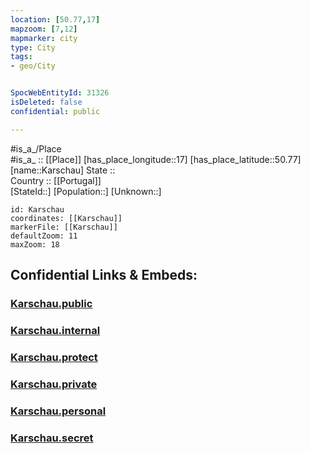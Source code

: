 ```yaml
---
location: [50.77,17] 
mapzoom: [7,12] 
mapmarker: city 
type: City
tags:
- geo/City


SpocWebEntityId: 31326
isDeleted: false
confidential: public

---
```

#is_a_/Place  
#is_a_ :: [[Place]] 
[has_place_longitude::17] 
[has_place_latitude::50.77] 
[name::Karschau] 
State ::  
Country :: [[Portugal]]  
[StateId::] 
[Population::] 
[Unknown::] 


```leaflet
id: Karschau
coordinates: [[Karschau]] 
markerFile: [[Karschau]] 
defaultZoom: 11 
maxZoom: 18
```


## Confidential Links & Embeds: 

### [Karschau.public](/_public/\Earth\Continent\Europe\Europe~East\Poland\Provinces~Poland\Lower_Silesian\CityKarschau.public.md) 

### [Karschau.internal](/_internal/\Earth\Continent\Europe\Europe~East\Poland\Provinces~Poland\Lower_Silesian\CityKarschau.internal.md) 

### [Karschau.protect](/_protect/\Earth\Continent\Europe\Europe~East\Poland\Provinces~Poland\Lower_Silesian\CityKarschau.protect.md) 

### [Karschau.private](/_private/\Earth\Continent\Europe\Europe~East\Poland\Provinces~Poland\Lower_Silesian\CityKarschau.private.md) 

### [Karschau.personal](/_personal/\Earth\Continent\Europe\Europe~East\Poland\Provinces~Poland\Lower_Silesian\CityKarschau.personal.md) 

### [Karschau.secret](/_secret/\Earth\Continent\Europe\Europe~East\Poland\Provinces~Poland\Lower_Silesian\CityKarschau.secret.md)

